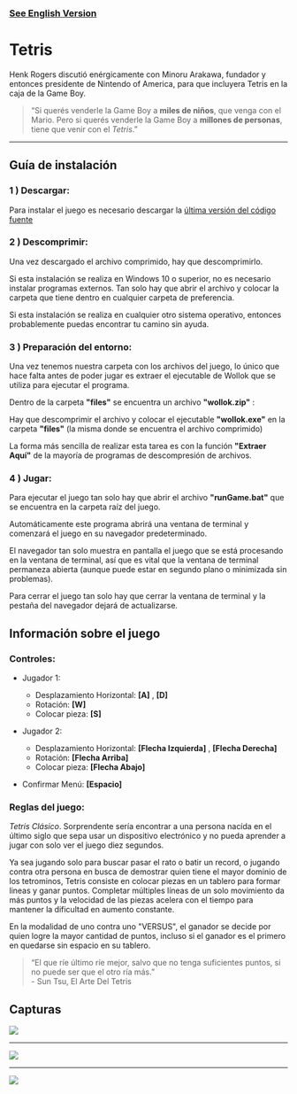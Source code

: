 ### [See English Version](./README.md)

# Tetris

Henk Rogers discutió enérgicamente con Minoru Arakawa, fundador y entonces presidente de Nintendo of America, para que incluyera Tetris en la caja de la Game Boy.

> “Si querés venderle la Game Boy a **miles de niños**, que venga con el Mario. Pero si querés venderle la Game Boy a **millones de personas**, tiene que venir con el *Tetris*.”

___

## Guía de instalación
### **1 ) Descargar:**
Para instalar el juego es necesario descargar la [última versión del código fuente](https://github.com/Tressand/Tetris-Wollok/releases/latest)

### **2 ) Descomprimir:**
Una vez descargado el archivo comprimido, hay que descomprimirlo.

Si esta instalación se realiza en Windows 10 o superior, no es necesario instalar programas externos. Tan solo hay que abrir el archivo y colocar la carpeta que tiene dentro en cualquier carpeta de preferencia.

Si esta instalación se realiza en cualquier otro sistema operativo, entonces probablemente puedas encontrar tu camino sin ayuda.

### **3 ) Preparación del entorno:**
Una vez tenemos nuestra carpeta con los archivos del juego, lo único que hace falta antes de poder jugar es extraer el ejecutable de Wollok que se utiliza para ejecutar el programa.

Dentro de la carpeta **"files"** se encuentra un archivo **"wollok.zip"** :

Hay que descomprimir el archivo y colocar el ejecutable **"wollok.exe"** en la carpeta **"files"** (la misma donde se encuentra el archivo comprimido)

La forma más sencilla de realizar esta tarea es con la función **"Extraer Aquí"** de la mayoría de programas de descompresión de archivos.

### **4 ) Jugar:**
Para ejecutar el juego tan solo hay que abrir el archivo **"runGame.bat"** que se encuentra en la carpeta raíz del juego.

Automáticamente este programa abrirá una ventana de terminal y comenzará el juego en su navegador predeterminado.

El navegador tan solo muestra en pantalla el juego que se está procesando en la ventana de terminal, así que es vital que la ventana de terminal permaneza abierta (aunque puede estar en segundo plano o minimizada sin problemas).

Para cerrar el juego tan solo hay que cerrar la ventana de terminal y la pestaña del navegador dejará de actualizarse.

## Información sobre el juego

### Controles:
- Jugador 1:
  - Desplazamiento Horizontal: **[A]** , **[D]**
  - Rotación: **[W]**
  - Colocar pieza: **[S]**

- Jugador 2:
  - Desplazamiento Horizontal: **[Flecha Izquierda]** , **[Flecha Derecha]**
  - Rotación: **[Flecha Arriba]**
  - Colocar pieza: **[Flecha Abajo]**

- Confirmar Menú: **[Espacio]**

### Reglas del juego:
*Tetris Clásico*. Sorprendente sería encontrar a una persona nacída en el último siglo que sepa usar un dispositivo electrónico y no pueda aprender a jugar con solo ver el juego diez segundos.

Ya sea jugando solo para buscar pasar el rato o batir un record, o jugando contra otra persona en busca de demostrar quien tiene el mayor dominio de los tetrominos, Tetris consiste en colocar piezas en un tablero para formar lineas y ganar puntos. Completar múltiples líneas de un solo movimiento da más puntos y la velocidad de las piezas acelera con el tiempo para mantener la dificultad en aumento constante.

En la modalidad de uno contra uno "VERSUS", el ganador se decide por quien logre la mayor cantidad de puntos, incluso si el ganador es el primero en quedarse sin espacio en su tablero.

> “El que ríe último ríe mejor, salvo que no tenga suficientes puntos, si no puede ser que el otro ría más.”  
> \- Sun Tsu, El Arte Del Tetris

## Capturas

<img src="https://i.imgur.com/F0Cgzaw.png"/>

___

<img src="https://i.imgur.com/ARiQvVz.png"/>

___

<img src="https://i.imgur.com/clpvSXf.png"/>
